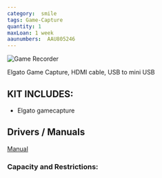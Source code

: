 ```yaml
---
category:  smile
tags: Game-Capture
quantity: 1
maxLoan: 1 week
aaunumbers:  AAU805246
---
```

![Game Recorder](https://help.elgato.com/hc/article_attachments/360038201512/HD60_input_output.jpg)

Elgato Game Capture, HDMI cable, USB to mini USB
## KIT INCLUDES:
-  Elgato gamecapture

## Drivers / Manuals
[Manual](https://help.elgato.com/hc/en-us/articles/360032701052-Elgato-Game-Capture-HD60-Manual-and-User-s-Guide)



### Capacity and Restrictions:
